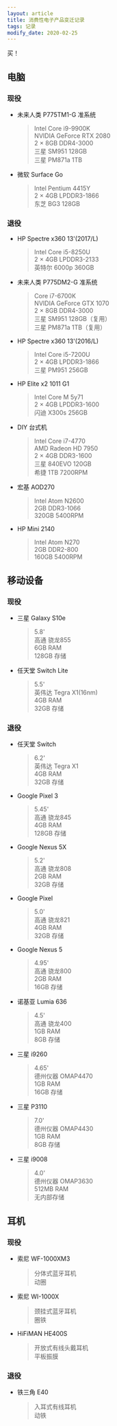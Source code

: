 ```yaml
---
layout: article
title: 消费性电子产品变迁记录
tags: 记录
modify_date: 2020-02-25
---
```

买！
<!--more-->

## 电脑
### 现役
- 未来人类 P775TM1-G 准系统
  > Intel Core i9-9900K  
  > NVIDIA GeForce RTX 2080  
  > 2 × 8GB DDR4-3000  
  > 三星 SM951 128GB  
  > 三星 PM871a 1TB

- 微软 Surface Go
  > Intel Pentium 4415Y  
  > 2 × 4GB LPDDR3-1866  
  > 东芝 BG3 128GB

### 退役
- HP Spectre x360 13'(2017/L)
  > Intel Core i5-8250U  
  > 2 × 4GB LPDDR3-2133  
  > 英特尔 6000p 360GB

- 未来人类 P775DM2-G 准系统
  > Core i7-6700K  
  > NVIDIA GeForce GTX 1070  
  > 2 × 8GB DDR4-3000  
  > 三星 SM951 128GB（复用）  
  > 三星 PM871a 1TB（复用）

- HP Spectre x360 13'(2016/L)
  > Intel Core i5-7200U  
  > 2 × 4GB LPDDR3-1866  
  > 三星 PM951 256GB

- HP Elite x2 1011 G1
  > Intel Core M 5y71  
  > 2 × 4GB LPDDR3-1600  
  > 闪迪 X300s 256GB

- DIY 台式机
  > Intel Core i7-4770  
  > AMD Radeon HD 7950  
  > 2 × 4GB DDR3-1600  
  > 三星 840EVO 120GB  
  > 希捷 1TB 7200RPM

- 宏基 AOD270
  > Intel Atom N2600  
  > 2GB DDR3-1066  
  > 320GB 5400RPM

- HP Mini 2140
  > Intel Atom N270  
  > 2GB DDR2-800  
  > 160GB 5400RPM

## 移动设备
### 现役
- 三星 Galaxy S10e
  > 5.8'  
  > 高通 骁龙855  
  > 6GB RAM  
  > 128GB 存储

- 任天堂 Switch Lite
  > 5.5'  
  > 英伟达 Tegra X1(16nm)  
  > 4GB RAM  
  > 32GB 存储

### 退役
- 任天堂 Switch
  > 6.2'  
  > 英伟达 Tegra X1  
  > 4GB RAM  
  > 32GB 存储

- Google Pixel 3
  > 5.45'  
  > 高通 骁龙845  
  > 4GB RAM  
  > 128GB 存储

- Google Nexus 5X
  > 5.2'  
  > 高通 骁龙808  
  > 2GB RAM  
  > 32GB 存储

- Google Pixel
  > 5.0'  
  > 高通 骁龙821  
  > 4GB RAM  
  > 32GB 存储

- Google Nexus 5
  > 4.95'  
  > 高通 骁龙800  
  > 2GB RAM  
  > 16GB 存储

- 诺基亚 Lumia 636
  > 4.5'  
  > 高通 骁龙400  
  > 1GB RAM  
  > 8GB 存储

- 三星 i9260
  > 4.65'  
  > 德州仪器 OMAP4470  
  > 1GB RAM  
  > 16GB 存储

- 三星 P3110
  > 7.0'  
  > 德州仪器 OMAP4430  
  > 1GB RAM  
  > 8GB 存储

- 三星 i9008
  > 4.0'  
  > 德州仪器 OMAP3630  
  > 512MB RAM  
  > 无内部存储

## 耳机
### 现役
- 索尼 WF-1000XM3
  > 分体式蓝牙耳机  
  > 动圈

- 索尼 WI-1000X
  > 颈挂式蓝牙耳机  
  > 圈铁

- HiFiMAN HE400S
  > 开放式有线头戴耳机  
  > 平板振膜

### 退役
- 铁三角 E40
  > 入耳式有线耳机  
  > 动铁
